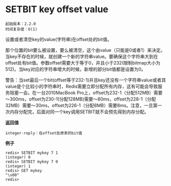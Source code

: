 # SETBIT key offset value

    起始版本：2.2.0
    时间复杂度：O(1)

设置或者清空key的value(字符串)在offset处的bit值。

那个位置的bit要么被设置，要么被清空，这个由value（只能是0或者1）来决定。当key不存在的时候，就创建一个新的字符串value。要确保这个字符串大到在offset处有bit值。参数offset需要大于等于0，并且小于232(限制bitmap大小为512)。当key对应的字符串增大的时候，新增的部分bit值都是设置为0。

警告：当set最后一个bit(offset等于232-1)并且key还没有一个字符串value或者其value是个比较小的字符串时，Redis需要立即分配所有内存，这有可能会导致服务阻塞一会。在一台2010MacBook Pro上，offset为232-1（分配512MB）需要～300ms，offset为230-1(分配128MB)需要～80ms，offset为228-1（分配32MB）需要～30ms，offset为226-1（分配8MB）需要8ms。注意，一旦第一次内存分配完，后面对同一个key调用SETBIT就不会预先得到内存分配。

**返回值**

    integer-reply：在offset处原来的bit值

**例子**

```
redis> SETBIT mykey 7 1
(integer) 0
redis> SETBIT mykey 7 0
(integer) 1
redis> GET mykey
"\x00"
redis> 
```
